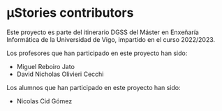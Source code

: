 # μStories contributors
Este proyecto es parte del itinerario DGSS del Máster en Enxeñaría Informática
de la Universidad de Vigo, impartido en el curso 2022/2023.

Los profesores que han participado en este proyecto han sido:
* Miguel Reboiro Jato
* David Nicholas Olivieri Cecchi

Los alumnos que han participado en este proyecto han sido:
* Nicolas Cid Gómez